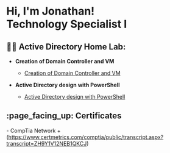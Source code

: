 


<h1>Hi, I'm Jonathan! <br/><b>Technology Specialist I</b>

<h2>👨‍💻 Active Directory Home Lab:</h2>

- <b> Creation of Domain Controller and VM </b>

   - [Creation of Domain Controller and VM](https://github.com/Cuellar-23/Creation-of-Domain-controller-and-VM/blob/main/README.md)

- <b> Active Directory design with PowerShell </b>

   - [Active Directory design with PowerShell](https://github.com/Cuellar-23/Active-Directory-design-with-PowerShell/blob/main/README.md)


<h2> :page_facing_up: Certificates </h2>

  -</b>  CompTia Network + (https://www.certmetrics.com/comptia/public/transcript.aspx?transcript=ZH9Y1V12NEB1QKCJ) </b>
  

<!--


- 🔭 I’m currently working on ...
- 🌱 I’m currently learning ...
- 👯 I’m looking to collaborate on ...
- 🤔 I’m looking for help with ...
- 💬 Ask me about ...
- 📫 How to reach me: ...

- 😄 Pronouns: ...
- ⚡ Fun fact: ...
-->
